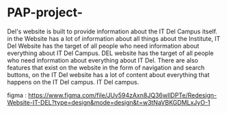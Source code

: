 # PAP-project-
Del's website is built to provide information about the IT Del Campus itself.
in the Website has a lot of information about all things about the Institute, IT Del Website has the target of all people who need information about everything about IT Del Campus.
DEL website has the target of all people who need information about everything about
IT Del. There are also features that exist on the website in the form of navigation and search buttons, on the
IT Del website has a lot of content about everything that happens on the IT Del campus.
IT Del campus.


figma : https://www.figma.com/file/JUv594zAxn8JQ36wIlDPTe/Redesign-Website-IT-DEL?type=design&mode=design&t=w3tNaVBKGDMLxJyO-1
